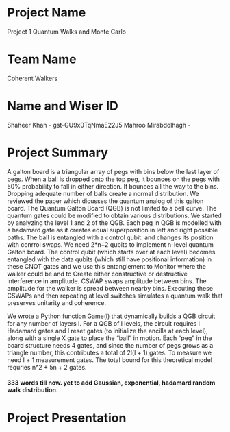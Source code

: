 # Project Name
Project 1
Quantum Walks and Monte Carlo

# Team Name
Coherent Walkers

# Name and Wiser ID
Shaheer Khan - gst-GU9x0TqNmaE22J5
Mahroo Mirabdolhagh  - 

# Project Summary

A galton board is a triangular array of pegs with bins below the last layer of pegs. When a ball is dropped onto the top peg, it bounces on the pegs with 50% probability to fall in either direction. It bounces all the way to the bins. Dropping adequate number of balls create a normal distribution. We reviewed the paper which dicusses the quantum analog of this galton board. The Quantum Galton Board (QGB) is not limited to a bell curve. The quantum gates could be modified to obtain various distributions. 
We started by analyzing the level 1 and 2 of the QGB. Each peg in QGB is modelled with a hadamard gate as it creates equal superposition in left and right possible paths. The ball is entangled with a control qubit. and changes its position with conrrol swaps.  We need 2*n+2 qubits to implement n-level quantum Galton board. The control qubit (which starts over at each level) becomes entangled with the data qubits (which still have positional information) in these CNOT gates and we use this entanglement to Monitor where the walker could be and to Create either constructive or destructive interference in amplitude. CSWAP swaps amplitude between bins. The amplitude for the walker is spread between nearby bins. Executing these CSWAPs and then repeating at level switches simulates a quantum walk that preserves unitarity and coherence.

We wrote a Python function Game(l) that dynamically builds a QGB circuit for any number of layers l. For a QGB of l levels, the circuit requires l Hadamard gates and l reset gates (to initialize the ancilla at each level), along with a single X gate to place the “ball” in motion. Each “peg” in the board structure needs 4 gates, and since the number of pegs grows as a triangle number, this contributes a total of 2l(l + 1) gates. To measure we need l + 1 measurement gates. The total bound for this theoretical model requries n^2 + 5n + 2 gates.


#### 333 words till now. yet to add Gaussian, exponential, hadamard random walk distribution. ####


# Project Presentation


